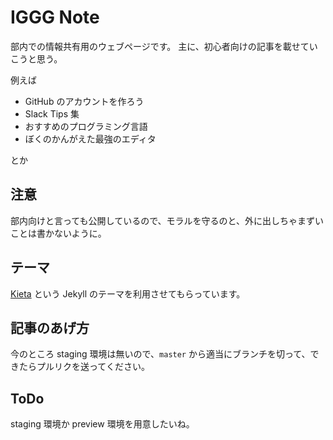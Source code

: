 # IGGG Note

部内での情報共有用のウェブページです。
主に、初心者向けの記事を載せていこうと思う。

例えば

- GitHub のアカウントを作ろう
- Slack Tips 集
- おすすめのプログラミング言語
- ぼくのかんがえた最強のエディタ

とか

## 注意

部内向けと言っても公開しているので、モラルを守るのと、外に出しちゃまずいことは書かないように。

## テーマ

[Kieta](https://github.com/mzyy94/jekyll-kieta-theme) という Jekyll のテーマを利用させてもらっています。

## 記事のあげ方

今のところ staging 環境は無いので、`master` から適当にブランチを切って、できたらプルリクを送ってください。

## ToDo

staging 環境か preview 環境を用意したいね。
